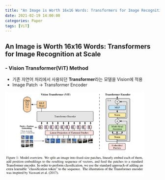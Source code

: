```yaml
---
title: "An Image is Worth 16x16 Words: Transformers for Image Recognition at Scale"
date: 2021-02-19 14:00:00
categories: Paper
tags: [ViT]
---
```



## An Image is Worth 16x16 Words: Transformers for Image Recognition at Scale   
### - Vision Transformer(ViT) Method

* 기존 자연어 처리에서 사용되던 **Transformer**라는 모델을 Vision에 적용
* Image Patch -> Transformer Encoder
<img src="/assets/img/vit_01.png" width="90%"/>  




